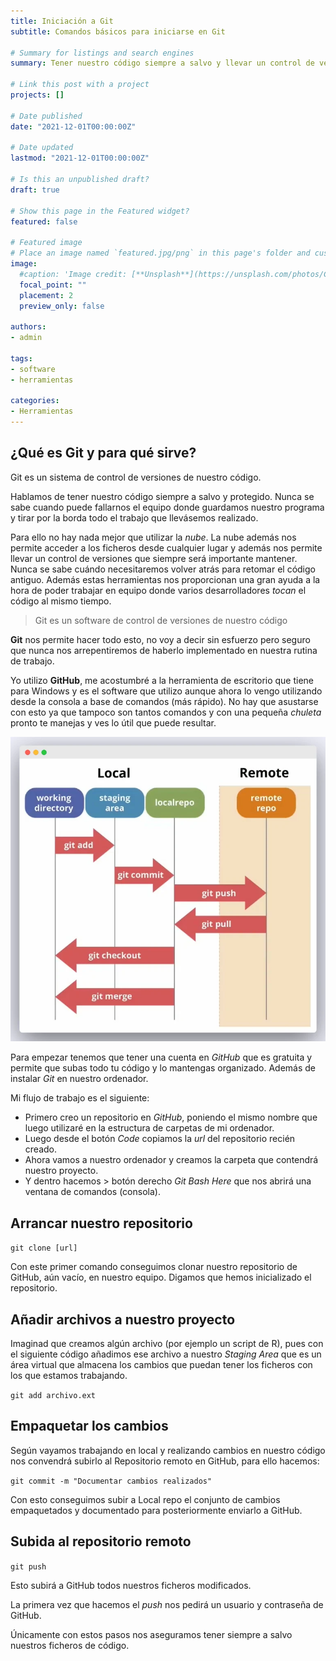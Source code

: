 ```yaml
---
title: Iniciación a Git
subtitle: Comandos básicos para iniciarse en Git

# Summary for listings and search engines
summary: Tener nuestro código siempre a salvo y llevar un control de versiones

# Link this post with a project
projects: []

# Date published
date: "2021-12-01T00:00:00Z"

# Date updated
lastmod: "2021-12-01T00:00:00Z"

# Is this an unpublished draft?
draft: true

# Show this page in the Featured widget?
featured: false

# Featured image
# Place an image named `featured.jpg/png` in this page's folder and customize its options here.
image:
  #caption: 'Image credit: [**Unsplash**](https://unsplash.com/photos/CpkOjOcXdUY)'
  focal_point: ""
  placement: 2
  preview_only: false

authors:
- admin

tags:
- software
- herramientas

categories:
- Herramientas
---
```





## ¿Qué es Git y para qué sirve?

Git es un sistema de control de versiones de nuestro código.

Hablamos de tener nuestro código siempre a salvo y protegido. Nunca se sabe cuando puede fallarnos el equipo donde guardamos nuestro programa y tirar por la borda todo el trabajo que llevásemos realizado.

Para ello no hay nada mejor que utilizar la *nube*. La nube además nos permite acceder a los ficheros desde cualquier lugar y además nos permite llevar un control de versiones que siempre será importante mantener. Nunca se sabe cuándo necesitaremos volver atrás para retomar el código antiguo. Además estas herramientas nos proporcionan una gran ayuda a la hora de poder trabajar en equipo donde varios desarrolladores *tocan* el código al mismo tiempo.

> Git es un software de control de versiones de nuestro código

**Git** nos permite hacer todo esto, no voy a decir sin esfuerzo pero seguro que nunca nos arrepentiremos de haberlo implementado en nuestra rutina de trabajo.

Yo utilizo **GitHub**, me acostumbré a la herramienta de escritorio que tiene para Windows y es el software que utilizo aunque ahora lo vengo utilizando desde la consola a base de comandos (más rápido). No hay que asustarse con esto ya que tampoco son tantos comandos y con una pequeña *chuleta* pronto te manejas y ves lo útil que puede resultar.

![Flujo de trabajo en Git](./git_repo.webp "Flujo de trabajo en Git")


Para empezar tenemos que tener una cuenta en *GitHub* que es gratuita y permite que subas todo tu código y lo mantengas organizado. Además de instalar *Git* en nuestro ordenador.

Mi flujo de trabajo es el siguiente:

* Primero creo un repositorio en *GitHub*, poniendo el mismo nombre que luego utilizaré en la estructura de carpetas de mi ordenador.
* Luego desde el  botón *Code* copiamos la *url* del repositorio recién creado.
* Ahora vamos a nuestro ordenador y creamos la carpeta que contendrá nuestro proyecto.
* Y dentro hacemos > botón derecho *Git Bash Here* que nos abrirá una ventana de comandos (consola).

## Arrancar nuestro repositorio

`git clone [url]`

Con este primer comando conseguimos clonar nuestro repositorio de GitHub, aún vacío, en nuestro equipo. Digamos que hemos inicializado el repositorio.

## Añadir archivos a nuestro proyecto

Imaginad que creamos algún archivo (por ejemplo un script de R), pues con el siguiente código añadimos ese archivo a nuestro *Staging Area* que es un área virtual que almacena los cambios que puedan tener los ficheros con los que estamos trabajando.

`git add archivo.ext`

## Empaquetar los cambios

Según vayamos trabajando en local y realizando cambios en nuestro código nos convendrá subirlo al Repositorio remoto en GitHub, para ello hacemos:

`git commit -m "Documentar cambios realizados"`

Con esto conseguimos subir a Local repo el conjunto de cambios empaquetados y documentado para posteriormente enviarlo a GitHub.

## Subida al repositorio remoto

`git push`

Esto subirá a GitHub todos nuestros ficheros modificados. 

La primera vez que hacemos el *push* nos pedirá un usuario y contraseña de GitHub.

Únicamente con estos pasos nos aseguramos tener siempre a salvo nuestros ficheros de código.


